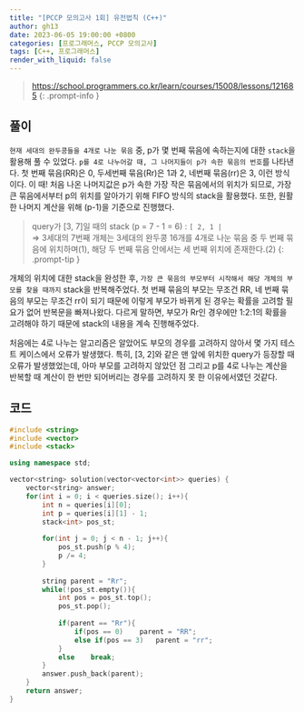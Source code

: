 ```yaml
---
title: "[PCCP 모의고사 1회] 유전법칙 (C++)"
author: gh13
date: 2023-06-05 19:00:00 +0800
categories: [프로그래머스, PCCP 모의고사]
tags: [C++, 프로그래머스]
render_with_liquid: false
---
```


> <https://school.programmers.co.kr/learn/courses/15008/lessons/121685>
{: .prompt-info }

## 풀이

`현재 세대의 완두콩들을 4개로 나눈 묶음` 중, p가 몇 번째 묶음에 속하는지에 대한 `stack`을 활용해 풀 수 있었다. `p를 4로 나누어갈 때, 그 나머지들이 p가 속한 묶음의 번호`를 나타낸다. 첫 번째 묶음(RR)은 0, 두세번째 묶음(Rr)은 1과 2, 네번째 묶음(rr)은 3, 이런 방식이다. 이 때! 처음 나온 나머지값은 p가 속한 가장 작은 묶음에서의 위치가 되므로, 가장 큰 묶음에서부터 p의 위치를 알아가기 위해 FIFO 방식의 stack을 활용했다. 또한, 원활한 나머지 계산을 위해 (p-1)을 기준으로 진행했다.  

> query가 [3, 7]일 때의 stack (p = 7 - 1 = 6) : `[ 2, 1 |`  
> => 3세대의 7번째 개체는 3세대의 완두콩 16개를 4개로 나눈 묶음 중 두 번째 묶음에 위치하며(1), 해당 두 번째 묶음 안에서는 세 번째 위치에 존재한다.(2)
{: .prompt-tip } 

개체의 위치에 대한 stack을 완성한 후, `가장 큰 묶음의 부모부터 시작해서 해당 개체의 부모를 찾을 때까지` stack을 반복해주었다. 첫 번째 묶음의 부모는 무조건 RR, 네 번째 묶음의 부모는 무조건 rr이 되기 때문에 이렇게 부모가 바뀌게 된 경우는 확률을 고려할 필요가 없어 반복문을 빠져나왔다. 다르게 말하면, 부모가 Rr인 경우에만 1:2:1의 확률을 고려해야 하기 때문에 stack의 내용을 계속 진행해주었다.  

처음에는 4로 나누는 알고리즘은 알았어도 부모의 경우를 고려하지 않아서 몇 가지 테스트 케이스에서 오류가 발생했다. 특히, [3, 2]와 같은 맨 앞에 위치한 query가 등장할 때 오류가 발생했었는데, 아마 부모를 고려하지 않았던 점 그리고 p를 4로 나누는 계산을 반복할 때 계산이 한 번만 되어버리는 경우를 고려하지 못 한 이유에서였던 것같다.  

## 코드
```cpp
#include <string>
#include <vector>
#include <stack>

using namespace std;

vector<string> solution(vector<vector<int>> queries) {
    vector<string> answer;
    for(int i = 0; i < queries.size(); i++){
        int n = queries[i][0];
        int p = queries[i][1] - 1;
        stack<int> pos_st;
        
        for(int j = 0; j < n - 1; j++){
            pos_st.push(p % 4);
            p /= 4;
        }
        
        string parent = "Rr";
        while(!pos_st.empty()){
            int pos = pos_st.top();
            pos_st.pop();
            
            if(parent == "Rr"){
                if(pos == 0)    parent = "RR";
                else if(pos == 3)   parent = "rr";
            }
            else    break;
        }
        answer.push_back(parent);
    }  
    return answer;
}
```
